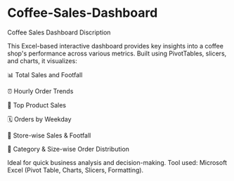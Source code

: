 # Coffee-Sales-Dashboard
Coffee Sales Dashboard Discription

This Excel-based interactive dashboard provides key insights into a coffee shop's performance across various metrics. Built using PivotTables, slicers, and charts, it visualizes:

📊 Total Sales and Footfall

⏰ Hourly Order Trends

🍵 Top Product Sales

🗓️ Orders by Weekday

📍 Store-wise Sales & Footfall

🧁 Category & Size-wise Order Distribution

Ideal for quick business analysis and decision-making.
Tool used: Microsoft Excel (Pivot Table, Charts, Slicers, Formatting).
